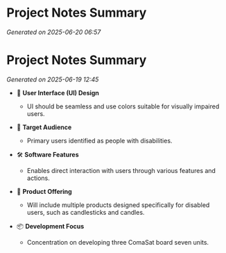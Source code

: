 # Project Notes Summary

*Generated on 2025-06-20 06:57*

# Project Notes Summary

*Generated on 2025-06-19 12:45*

- 🌈 **User Interface (UI) Design**
  - UI should be seamless and use colors suitable for visually impaired users.

- 👥 **Target Audience**
  - Primary users identified as people with disabilities.

- 🛠️ **Software Features**
  - Enables direct interaction with users through various features and actions.

- 🎁 **Product Offering**
  - Will include multiple products designed specifically for disabled users, such as candlesticks and candles.

- 📦 **Development Focus**
  - Concentration on developing three ComaSat board seven units.